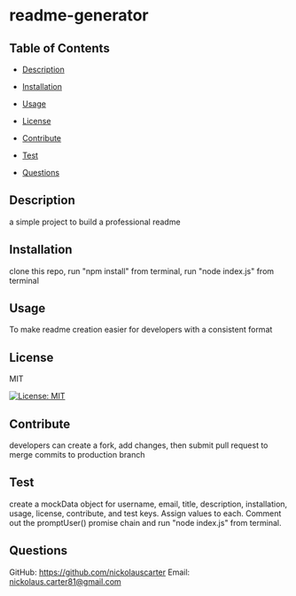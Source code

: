
  # readme-generator

  ## Table of Contents
  - [Description](#description)
  - [Installation](#installation)
  - [Usage](#usage)
  
  - [License](#license)
  
  - [Contribute](#contribute)
  - [Test](#test)
  - [Questions](#questions)

  ## Description
  a simple project to build a professional readme

  ## Installation
  clone this repo, run "npm install" from terminal, run "node index.js" from terminal

  ## Usage
  To make readme creation easier for developers with a consistent format

  
  ## License
  MIT
  
  [![License: MIT](https://img.shields.io/badge/License-MIT-yellow.svg)](https://opensource.org/licenses/MIT)

  ## Contribute
  developers can create a fork, add changes, then submit pull request to merge commits to production branch

  ## Test
  create a mockData object for username, email, title, description, installation, usage, license, contribute, and test keys. Assign values to each. Comment out the promptUser() promise chain and run "node index.js" from terminal.

  ## Questions
  GitHub: <https://github.com/nickolauscarter>
  Email: <nickolaus.carter81@gmail.com>
  